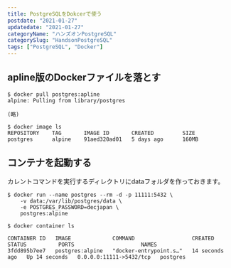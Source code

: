 ```yaml
---
title: PostgreSQLをDokcerで使う
postdate: "2021-01-27"
updatedate: "2021-01-27"
categoryName: "ハンズオンPostgreSQL"
categorySlug: "HandsonPostgreSQL"
tags: ["PostgreSQL", "Docker"]
---
```


## apline版のDockerファイルを落とす

```shell
$ docker pull postgres:apline
alpine: Pulling from library/postgres

(略)

$ docker image ls
REPOSITORY    TAG       IMAGE ID       CREATED         SIZE
postgres      alpine    91aed320ad01   5 days ago      160MB
```

## コンテナを起動する

カレントコマンドを実行するディレクトリにdataフォルダを作っておきます。


```shell
$ docker run --name postgres --rm -d -p 11111:5432 \
    -v data:/var/lib/postgres/data \
    -e POSTGRES_PASSWORD=decjapan \
    postgres:alpine

$ docker container ls

CONTAINER ID   IMAGE             COMMAND                  CREATED          STATUS          PORTS                     NAMES
3fdd895b7ee7   postgres:alpine   "docker-entrypoint.s…"   14 seconds ago   Up 14 seconds   0.0.0.0:11111->5432/tcp   postgres
```



